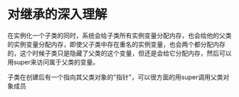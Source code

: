 对继承的深入理解
==============

在实例化一个子类的同时，系统会给子类所有实例变量分配内存，也会给他的父类的实例变量分配内存，即使父子类中存在重名的实例变量，也会两个都分配内存的，这个时候子类只是隐藏了父类的这个变量，但还是会给它分配内存，然后可以用super来访问属于父类的变量。

子类在创建后有一个指向其父类对象的"指针"，可以很方面的用super调用父类对象成员